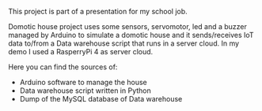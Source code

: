 This project is part of a presentation for my school job. 

Domotic house project uses some sensors, servomotor, led and a buzzer managed by Arduino to simulate a domotic house and it sends/receives IoT data to/from  a Data warehouse script that runs in a server cloud.
In my demo I used a RasperryPi 4 as server cloud. 

Here you can find the sources of:
 - Arduino software to manage the house
 - Data warehouse script written in Python 
 - Dump of the MySQL database of Data warehouse
